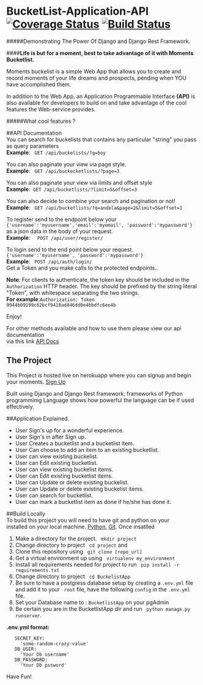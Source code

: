 # BucketList-Application-API  [![Coverage Status](https://coveralls.io/repos/andela-sjames/BucketList-Application-API/badge.svg?branch=devdesign&service=github)](https://coveralls.io/github/andela-sjames/BucketList-Application-API?branch=devdesign) [![Build Status](https://travis-ci.org/andela-sjames/BucketList-Application-API.svg?branch=devdesign)](https://travis-ci.org/andela-sjames/BucketList-Application-API)  
#####Demonstrating The Power Of Django and Django Rest Framework.

####__Life is but for a moment, best to take advantage of it with Moments Bucketlist.__  

Moments buckelist is a simple Web App that allows you to create and record moments of your life dreams and prospects, pending when YOU have accomplished them.  

In addition to the Web App, an Application Programmable Interface **(API)** is also available for developers to build on and take advantage of the cool features the Web-service provides.    

#####What cool features ?  

##API Documentation  
You can search for buckelists that contains any particular "string" you pass as query parameters  
__Example__: ``` GET /api/buckelists/?q=boy```  
  
You can also paginate your view via page style.  
__Example__: ``` GET /api/buckecketlists/?page=3```   
  
You can also paginate your view via limits and offset style  
__Example__:``` GET /api/bucketlists/?limit=5&offset=3```  

You can also decide to combine your search and pagination or not!  
__Example__: ``` GET /api/bucketlists/?q=andela&page=2&limit=5&offset=1```  

To register send to the endpoint below your  
```{'username':'myusername','email':'myemail', 'password':'mypassword'}```  
as a json data in the body of your request.  
__Example__: ```  POST /api/user/register/```

To login send to the end point below your request.  
```{'username':'myusername', 'password':'mypassword'}```   
__Example__: ``` POST /api/auth/login/```  
Get a Token and you make calls to the protected endpoints..   

__Note__: For clients to authenticate, the token key should be included in the ```Authorization``` HTTP header. The key should be prefixed by the string literal "Token", with whitespace separating the two strings.  
__For example__:```Authorization: Token 9944b09199c62bcf9418ad846dd0e4bbdfc6ee4b ```  

Enjoy!  
  
For other methods available and how to use them please view
our api documentation  
via this link [API Docs](https://moments-bucketlist.herokuapp.com/docs/)  

## The Project  
This Project is hosted live on herokuapp where you can signup and begin your moments. [Sign Up](https://moments-bucketlist.herokuapp.com/) 

Built using Django and Django Rest framework, frameworks of Python programmimg Language shows how powerful the language can be if used effectively.  

##Application Explained.  

* User Sign's up for a wonderful experience.  
* User Sign's in after Sign up.  
* User Creates a bucketlist and a bucketlist item.  
* User Can choose to add an item to an existing bucketlist.  
* User can view existing buckelist.  
* User can Edit existing bucketlist.  
* User can view existing buckelist items.    
* User can Edit existing bucketlist items.  
* User can Update or delete existing buckelist.  
* User can Update or delete existing buckelist items.    
* User can search for bucketlist.  
* User can mark a bucketlist item as done if he/she has done it.  

##Build Locally  
To build this project you will need to have git and python on your  
installed on your local machine. [Python](https://www.python.org/downloads/), [Git](https://git-scm.com/downloads). Once insatlled  

1. Make a directory for the project. ``` mkdir project```  
2. Change directory to project ``` cd project``` and 
3. Clone this repository using ``` git clone [repo_url]```   
4. Get a virtual environment up using ``` virtualenv my_environment```  
5. Install all requirements needed for project to run ``` pip install -r requirements.txt```  
6. Change directory to project ``` cd BuckelistApp```  
7. Be sure to have a postgress database setup by creating a ```.env.yml``` file and add it to your ``` root``` file, have the following ```config``` in the ```.env.yml``` file.  
8. Set your Database name to : ```BucketlistApp``` on your pgAdmin
9. Be certain you are in the BucketlistApp dir and run ``` python manage.py runserver```.


__.env.yml format:__  

 ```
    SECRET_KEY:  
      'some-random-crazy-value'
    DB_USER:
      'Your Db username'
    DB_PASSWORD:
      'Your Db pssword'
```   
    


Have Fun!



